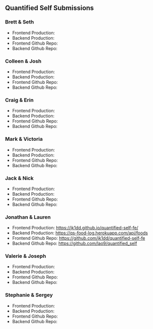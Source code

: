 ## Quantified Self Submissions

### Brett & Seth

* Frontend Production:
* Backend Production:
* Frontend Github Repo:
* Backend Github Repo:

### Colleen & Josh

* Frontend Production:
* Backend Production:
* Frontend Github Repo:
* Backend Github Repo:

### Craig & Erin

* Frontend Production:
* Backend Production:
* Frontend Github Repo:
* Backend Github Repo:

### Mark & Victoria

* Frontend Production:
* Backend Production:
* Frontend Github Repo:
* Backend Github Repo:

### Jack & Nick

* Frontend Production:
* Backend Production:
* Frontend Github Repo:
* Backend Github Repo:

### Jonathan & Lauren

* Frontend Production: https://jk1dd.github.io/quantified-self-fe/
* Backend Production: https://qs-food-log.herokuapp.com/api/foods
* Frontend Github Repo: https://github.com/jk1dd/quantified-self-fe
* Backend Github Repo: https://github.com/lao9/quantified_self

### Valerie & Joseph

* Frontend Production:
* Backend Production:
* Frontend Github Repo:
* Backend Github Repo:

### Stephanie & Sergey

* Frontend Production:
* Backend Production:
* Frontend Github Repo:
* Backend Github Repo:

